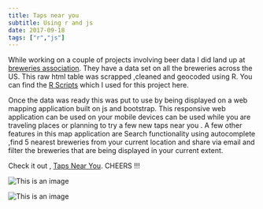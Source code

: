 ```yaml
---
title: Taps near you
subtitle: Using r and js
date: 2017-09-18
tags: ["r","js"]
---
```


While working on a couple of projects involving beer data I did land up at <a href="https://www.brewersassociation.org/">breweries association</a>. They have a data set on all the breweries across the US.
This raw html table was scrapped ,cleaned and geocoded using R. You can find the <a href="https://github.com/senthilthyagarajan/brewerymaps/tree/master/rscripts">R Scripts</a> which I used for this project here.

Once the data was ready this was put to use by being displayed on a web mapping application built on js and bootstrap. This responsive web application  can be used on your mobile devices can be used while you are traveling places or planning to try a few new taps near you . A few other features in this map application are Search functionality using autocomplete ,find 5 nearest breweries from your current location and share via email and filter the breweries that are being displayed in your current extent.

Check it out , <a href="https://senthilthyagarajan.github.io/brewerymaps/">Taps Near You</a>. CHEERS !!!


![This is an image](TAPS_DESKTOP.png)

![This is an image](TAPS_MOBILE.png)
